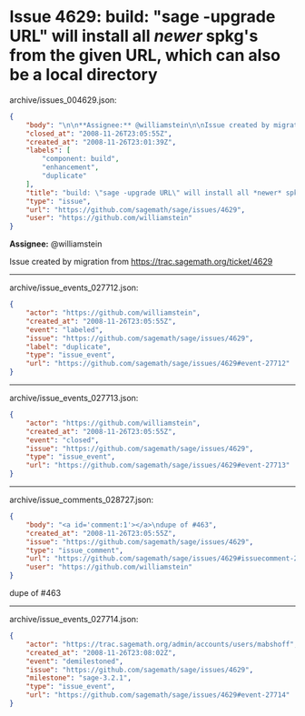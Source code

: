 # Issue 4629: build: "sage -upgrade URL" will install all *newer* spkg's from the given URL, which can also be a local directory

archive/issues_004629.json:
```json
{
    "body": "\n\n**Assignee:** @williamstein\n\nIssue created by migration from https://trac.sagemath.org/ticket/4629\n\n",
    "closed_at": "2008-11-26T23:05:55Z",
    "created_at": "2008-11-26T23:01:39Z",
    "labels": [
        "component: build",
        "enhancement",
        "duplicate"
    ],
    "title": "build: \"sage -upgrade URL\" will install all *newer* spkg's from the given URL, which can also be a local directory",
    "type": "issue",
    "url": "https://github.com/sagemath/sage/issues/4629",
    "user": "https://github.com/williamstein"
}
```


**Assignee:** @williamstein

Issue created by migration from https://trac.sagemath.org/ticket/4629





---

archive/issue_events_027712.json:
```json
{
    "actor": "https://github.com/williamstein",
    "created_at": "2008-11-26T23:05:55Z",
    "event": "labeled",
    "issue": "https://github.com/sagemath/sage/issues/4629",
    "label": "duplicate",
    "type": "issue_event",
    "url": "https://github.com/sagemath/sage/issues/4629#event-27712"
}
```



---

archive/issue_events_027713.json:
```json
{
    "actor": "https://github.com/williamstein",
    "created_at": "2008-11-26T23:05:55Z",
    "event": "closed",
    "issue": "https://github.com/sagemath/sage/issues/4629",
    "type": "issue_event",
    "url": "https://github.com/sagemath/sage/issues/4629#event-27713"
}
```



---

archive/issue_comments_028727.json:
```json
{
    "body": "<a id='comment:1'></a>\ndupe of #463",
    "created_at": "2008-11-26T23:05:55Z",
    "issue": "https://github.com/sagemath/sage/issues/4629",
    "type": "issue_comment",
    "url": "https://github.com/sagemath/sage/issues/4629#issuecomment-28727",
    "user": "https://github.com/williamstein"
}
```

<a id='comment:1'></a>
dupe of #463



---

archive/issue_events_027714.json:
```json
{
    "actor": "https://trac.sagemath.org/admin/accounts/users/mabshoff",
    "created_at": "2008-11-26T23:08:02Z",
    "event": "demilestoned",
    "issue": "https://github.com/sagemath/sage/issues/4629",
    "milestone": "sage-3.2.1",
    "type": "issue_event",
    "url": "https://github.com/sagemath/sage/issues/4629#event-27714"
}
```
